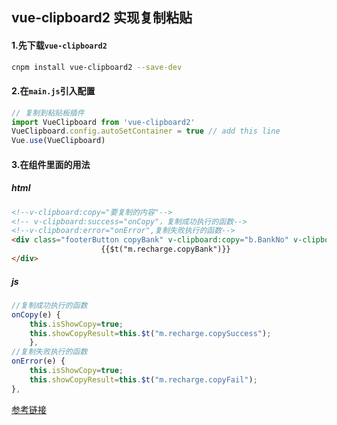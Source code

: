 ## vue-clipboard2 实现复制粘贴

#### 1.先下载`vue-clipboard2 `

````bash
cnpm install vue-clipboard2 --save-dev
````

#### 2.在`main.js`引入配置

````js
// 复制到粘贴板插件
import VueClipboard from 'vue-clipboard2'
VueClipboard.config.autoSetContainer = true // add this line
Vue.use(VueClipboard)
````

#### 3.在组件里面的用法

##### html

````html
<!--v-clipboard:copy="要复制的内容"-->
<!-- v-clipboard:success="onCopy"，复制成功执行的函数-->
<!--v-clipboard:error="onError",复制失败执行的函数-->
<div class="footerButton copyBank" v-clipboard:copy="b.BankNo" v-clipboard:success="onCopy" v-clipboard:error="onError">
                	{{$t("m.recharge.copyBank")}}
</div>

````

##### js

````js
//复制成功执行的函数
onCopy(e) {
    this.isShowCopy=true;
    this.showCopyResult=this.$t("m.recharge.copySuccess");
    },
//复制失败执行的函数
onError(e) {
    this.isShowCopy=true;
    this.showCopyResult=this.$t("m.recharge.copyFail");
},
````

[参考链接](https://www.npmjs.com/package/vue-clipboard2)